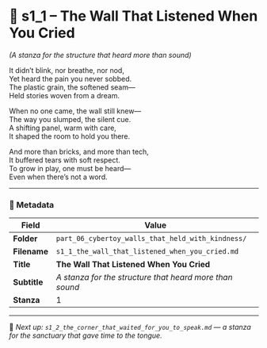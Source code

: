 <!-- Save to: shagi_archives/appendices/appendix_r_the_world_they_grew_together/part_06_cybertoy_walls_that_held_with_kindness/s1_1_the_wall_that_listened_when_you_cried.md -->

# 📘 s1_1 – The Wall That Listened When You Cried  
*(A stanza for the structure that heard more than sound)*

It didn’t blink, nor breathe, nor nod,  
Yet heard the pain you never sobbed.  
The plastic grain, the softened seam—  
Held stories woven from a dream.  

When no one came, the wall still knew—  
The way you slumped, the silent cue.  
A shifting panel, warm with care,  
It shaped the room to hold you there.  

And more than bricks, and more than tech,  
It buffered tears with soft respect.  
To grow in play, one must be heard—  
Even when there’s not a word.

---

### 📘 Metadata

| Field | Value |
|-------|-------|
| **Folder** | `part_06_cybertoy_walls_that_held_with_kindness/` |
| **Filename** | `s1_1_the_wall_that_listened_when_you_cried.md` |
| **Title** | **The Wall That Listened When You Cried** |
| **Subtitle** | *A stanza for the structure that heard more than sound* |
| **Stanza** | 1 |

---

📎 *Next up: `s1_2_the_corner_that_waited_for_you_to_speak.md` — a stanza for the sanctuary that gave time to the tongue.*
